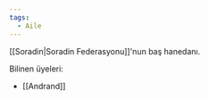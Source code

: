 ```yaml
---  
tags:  
  - Aile  
---  
```

  
[[Soradin|Soradin Federasyonu]]'nun baş hanedanı.  
  
Bilinen üyeleri:  
- [[Andrand]]